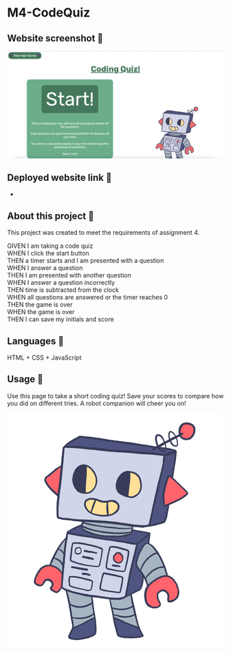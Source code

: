 # M4-CodeQuiz

## Website screenshot 📸

![Website screenshot](./assets/images/ScreenShot.png)

## Deployed website link 🤖

-

## About this project 🐊

This project was created to meet the requirements of assignment 4. 

GIVEN I am taking a code quiz
<br>
WHEN I click the start button
<br>
THEN a timer starts and I am presented with a question
<br>
WHEN I answer a question
<br>
THEN I am presented with another question
<br>
WHEN I answer a question incorrectly
<br>
THEN time is subtracted from the clock
<br>
WHEN all questions are answered or the timer reaches 0
<br>
THEN the game is over
<br>
WHEN the game is over
<br>
THEN I can save my initials and score

## Languages 💬
HTML + CSS + JavaScript

## Usage 🐗

Use this page to take a short coding quiz! Save your scores to compare how you did on different tries. 
A robot companion will cheer you on! 

![Robo](./assets/images/Robot.png)